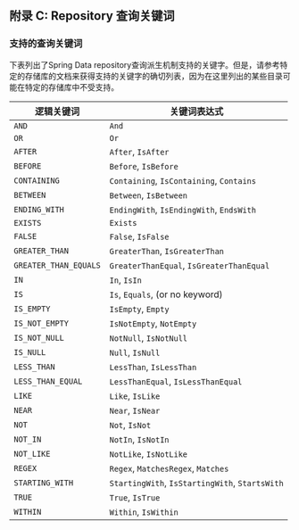 ## 附录 C: Repository 查询关键词

### 支持的查询关键词

下表列出了Spring Data repository查询派生机制支持的关键字。但是，请参考特定的存储库的文档来获得支持的关键字的确切列表，因为在这里列出的某些目录可能在特定的存储库中不受支持。

| 逻辑关键词                 | 关键词表达式                                   |
| --------------------- | ---------------------------------------- |
| `AND`                 | `And`                                    |
| `OR`                  | `Or`                                     |
| `AFTER`               | `After`, `IsAfter`                       |
| `BEFORE`              | `Before`, `IsBefore`                     |
| `CONTAINING`          | `Containing`, `IsContaining`, `Contains` |
| `BETWEEN`             | `Between`, `IsBetween`                   |
| `ENDING_WITH`         | `EndingWith`, `IsEndingWith`, `EndsWith` |
| `EXISTS`              | `Exists`                                 |
| `FALSE`               | `False`, `IsFalse`                       |
| `GREATER_THAN`        | `GreaterThan`, `IsGreaterThan`           |
| `GREATER_THAN_EQUALS` | `GreaterThanEqual`, `IsGreaterThanEqual` |
| `IN`                  | `In`, `IsIn`                             |
| `IS`                  | `Is`, `Equals`, (or no keyword)          |
| `IS_EMPTY`            | `IsEmpty`, `Empty`                       |
| `IS_NOT_EMPTY`        | `IsNotEmpty`, `NotEmpty`                 |
| `IS_NOT_NULL`         | `NotNull`, `IsNotNull`                   |
| `IS_NULL`             | `Null`, `IsNull`                         |
| `LESS_THAN`           | `LessThan`, `IsLessThan`                 |
| `LESS_THAN_EQUAL`     | `LessThanEqual`, `IsLessThanEqual`       |
| `LIKE`                | `Like`, `IsLike`                         |
| `NEAR`                | `Near`, `IsNear`                         |
| `NOT`                 | `Not`, `IsNot`                           |
| `NOT_IN`              | `NotIn`, `IsNotIn`                       |
| `NOT_LIKE`            | `NotLike`, `IsNotLike`                   |
| `REGEX`               | `Regex`, `MatchesRegex`, `Matches`       |
| `STARTING_WITH`       | `StartingWith`, `IsStartingWith`, `StartsWith` |
| `TRUE`                | `True`, `IsTrue`                         |
| `WITHIN`              | `Within`, `IsWithin`                     |
